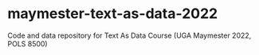# maymester-text-as-data-2022
Code and data repository for Text As Data Course (UGA Maymester 2022, POLS 8500)
